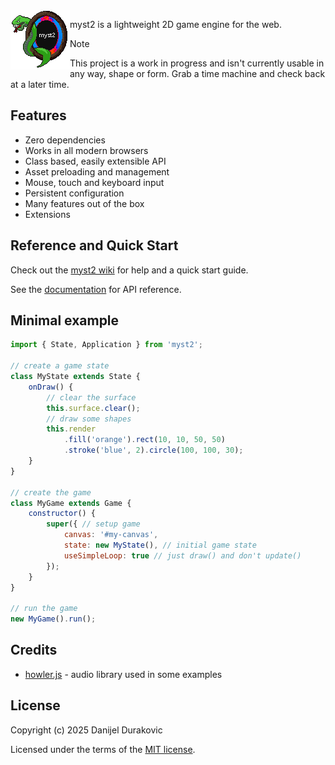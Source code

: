<img align="left" src="dev/logo.png?raw=true" height="95">

myst2 is a lightweight 2D game engine for the web.

> [!NOTE]
> This project is a work in progress and isn't currently usable in any way, shape or form. Grab a time machine and check back at a later time.

## Features

- Zero dependencies
- Works in all modern browsers
- Class based, easily extensible API
- Asset preloading and management
- Mouse, touch and keyboard input
- Persistent configuration
- Many features out of the box
- Extensions

## Reference and Quick Start

Check out the [myst2 wiki](https://github.com/metayeti/myst2/wiki) for help and a quick start guide.

See the [documentation](/doc) for API reference.

## Minimal example

```JavaScript
import { State, Application } from 'myst2';

// create a game state
class MyState extends State {
	onDraw() {
		// clear the surface
		this.surface.clear();
		// draw some shapes
		this.render
			.fill('orange').rect(10, 10, 50, 50)
			.stroke('blue', 2).circle(100, 100, 30);
	}
}

// create the game
class MyGame extends Game {
	constructor() {
		super({ // setup game
			canvas: '#my-canvas',
			state: new MyState(), // initial game state
			useSimpleLoop: true // just draw() and don't update()
		});
	}
}

// run the game
new MyGame().run();
```

## Credits

- [howler.js](https://howlerjs.com/) - audio library used in some examples

## License

Copyright (c) 2025 Danijel Durakovic

Licensed under the terms of the [MIT license](LICENSE).
